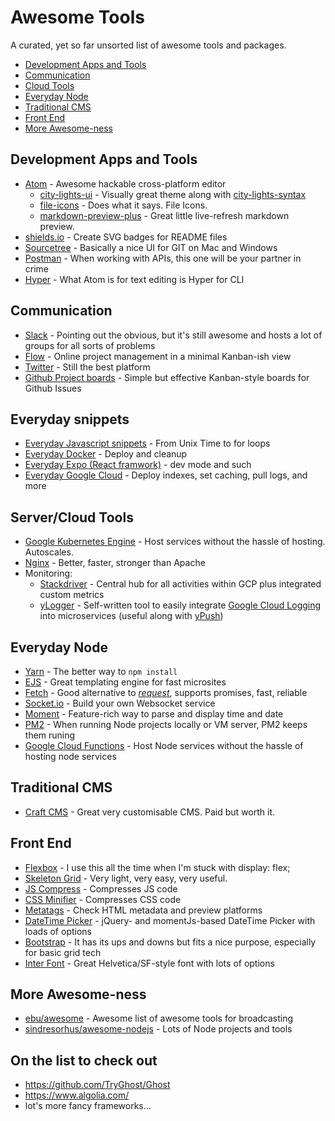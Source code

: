 # Awesome Tools

A curated, yet so far unsorted list of awesome tools and packages.

* [Development Apps and Tools](#Development-Apps-and-Tools)
* [Communication](#Communication)
* [Cloud Tools](#Server-Cloud-Tools)
* [Everyday Node](#Everyday-Node)
* [Traditional CMS](#Traditional-CMS)
* [Front End](#Front-End)
* [More Awesome-ness](#More-Awesome-ness)


## Development Apps and Tools

* [Atom](https://atom.io/) - Awesome hackable cross-platform editor
  * [city-lights-ui](https://atom.io/themes/city-lights-ui) - Visually great theme along with [city-lights-syntax](https://atom.io/themes/city-lights-syntax)
  * [file-icons](https://atom.io/packages/file-icons) - Does what it says. File Icons.
  * [markdown-preview-plus](https://atom.io/packages/markdown-preview-plus) - Great little live-refresh markdown preview.
* [shields.io](https://shields.io/) - Create SVG badges for README files
* [Sourcetree](https://www.sourcetreeapp.com/) - Basically a nice UI for GIT on Mac and Windows
* [Postman](https://www.getpostman.com/) - When working with APIs, this one will be your partner in crime
* [Hyper](https://hyper.is/) - What Atom is for text editing is Hyper for CLI


## Communication

* [Slack](https://slack.com) - Pointing out the obvious, but it's still awesome and hosts a lot of groups for all sorts of problems
* [Flow](https://www.getflow.com/) - Online project management in a minimal Kanban-ish view
* [Twitter](https://twitter.com/FRYTG) - Still the best platform
* [Github Project boards](https://help.github.com/articles/about-project-boards/) - Simple but effective Kanban-style boards for Github Issues

## Everyday snippets
* [Everyday Javascript snippets](https://gist.github.com/frytg/1569998cf58dcaba8b6f5d6490d17048) - From Unix Time to for loops
* [Everyday Docker](https://gist.github.com/frytg/93c5f1b83c95156c1515e8082399fb32) - Deploy and cleanup
* [Everyday Expo (React framwork)](https://gist.github.com/frytg/4040d6c31ebc0ed0086638a2ff986a90) - dev mode and such
* [Everyday Google Cloud](https://gist.github.com/frytg/8fc5d1a2ad0313e0ee13d9cf8a38c6e4) - Deploy indexes, set caching, pull logs, and more

## Server/Cloud Tools

* [Google Kubernetes Engine](https://cloud.google.com/kubernetes/) - Host services without the hassle of hosting. Autoscales.
* [Nginx](https://www.nginx.com/) - Better, faster, stronger than Apache
* Monitoring:
  * [Stackdriver](https://cloud.google.com/stackdriver/) - Central hub for all activities within GCP plus integrated custom metrics
  * [yLogger](https://npmjs.com/package/ylogger) - Self-written tool to easily integrate [Google Cloud Logging](https://cloud.google.com/logging/) into microservices (useful along with [yPush](https://github.com/frytg/yPush))

## Everyday Node

* [Yarn](https://yarnpkg.com/en/) - The better way to `npm install`
* [EJS](https://github.com/mde/ejs) - Great templating engine for fast microsites
* [Fetch](https://npmjs.com/package/node-fetch) - Good alternative to [_request_](https://www.npmjs.com/package/request), supports promises, fast, reliable
* [Socket.io](https://github.com/socketio/socket.io) - Build your own Websocket service
* [Moment](https://github.com/moment/moment/) - Feature-rich way to parse and display time and date
* [PM2](https://github.com/Unitech/pm2) - When running Node projects locally or VM server, PM2 keeps them runing
* [Google Cloud Functions](https://cloud.google.com/functions/) - Host Node services without the hassle of hosting node services


## Traditional CMS

* [Craft CMS](http://craftcms.com) - Great very customisable CMS. Paid but worth it.

## Front End

* [Flexbox](https://css-tricks.com/snippets/css/a-guide-to-flexbox/) - I use this all the time when I'm stuck with display: flex;
* [Skeleton Grid](http://getskeleton.com/#grid) - Very light, very easy, very useful.
* [JS Compress](https://jscompress.com/) - Compresses JS code
* [CSS Minifier](https://cssminifier.com/) - Compresses CSS code
* [Metatags](https://metatags.io/) - Check HTML metadata and preview platforms
* [DateTime Picker](https://eonasdan.github.io/bootstrap-datetimepicker/) - jQuery- and momentJs-based DateTime Picker with loads of options
* [Bootstrap](https://getbootstrap.com/) - It has its ups and downs but fits a nice purpose, especially for basic grid tech
* [Inter Font](https://rsms.me/inter/) - Great Helvetica/SF-style font with lots of options

## More Awesome-ness

* [ebu/awesome](https://github.com/ebu/awesome-broadcasting) - Awesome list of awesome tools for broadcasting
* [sindresorhus/awesome-nodejs](https://github.com/sindresorhus/awesome-nodejs) - Lots of Node projects and tools

## On the list to check out

* https://github.com/TryGhost/Ghost
* https://www.algolia.com/
* lot's more fancy frameworks...
